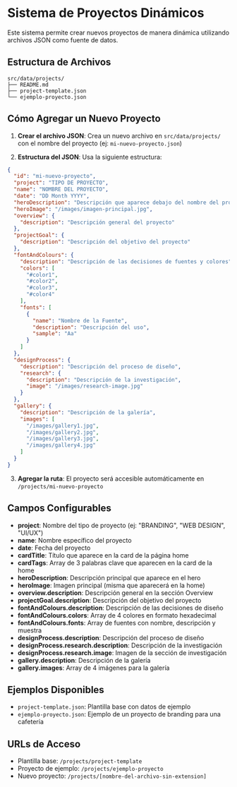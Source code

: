 # Sistema de Proyectos Dinámicos

Este sistema permite crear nuevos proyectos de manera dinámica utilizando archivos JSON como fuente de datos.

## Estructura de Archivos

```
src/data/projects/
├── README.md
├── project-template.json
└── ejemplo-proyecto.json
```

## Cómo Agregar un Nuevo Proyecto

1. **Crear el archivo JSON**: Crea un nuevo archivo en `src/data/projects/` con el nombre del proyecto (ej: `mi-nuevo-proyecto.json`)

2. **Estructura del JSON**: Usa la siguiente estructura:

```json
{
  "id": "mi-nuevo-proyecto",
  "project": "TIPO DE PROYECTO",
  "name": "NOMBRE DEL PROYECTO",
  "date": "DD Month YYYY",
  "heroDescription": "Descripción que aparece debajo del nombre del proyecto",
  "heroImage": "/images/imagen-principal.jpg",
  "overview": {
    "description": "Descripción general del proyecto"
  },
  "projectGoal": {
    "description": "Descripción del objetivo del proyecto"
  },
  "fontAndColours": {
    "description": "Descripción de las decisiones de fuentes y colores",
    "colors": [
      "#color1",
      "#color2",
      "#color3",
      "#color4"
    ],
    "fonts": [
      {
        "name": "Nombre de la Fuente",
        "description": "Descripción del uso",
        "sample": "Aa"
      }
    ]
  },
  "designProcess": {
    "description": "Descripción del proceso de diseño",
    "research": {
      "description": "Descripción de la investigación",
      "image": "/images/research-image.jpg"
    }
  },
  "gallery": {
    "description": "Descripción de la galería",
    "images": [
      "/images/gallery1.jpg",
      "/images/gallery2.jpg",
      "/images/gallery3.jpg",
      "/images/gallery4.jpg"
    ]
  }
}
```

3. **Agregar la ruta**: El proyecto será accesible automáticamente en `/projects/mi-nuevo-proyecto`

## Campos Configurables

- **project**: Nombre del tipo de proyecto (ej: "BRANDING", "WEB DESIGN", "UI/UX")
- **name**: Nombre específico del proyecto
- **date**: Fecha del proyecto
- **cardTitle**: Título que aparece en la card de la página home
- **cardTags**: Array de 3 palabras clave que aparecen en la card de la home
- **heroDescription**: Descripción principal que aparece en el hero
- **heroImage**: Imagen principal (misma que aparecerá en la home)
- **overview.description**: Descripción general en la sección Overview
- **projectGoal.description**: Descripción del objetivo del proyecto
- **fontAndColours.description**: Descripción de las decisiones de diseño
- **fontAndColours.colors**: Array de 4 colores en formato hexadecimal
- **fontAndColours.fonts**: Array de fuentes con nombre, descripción y muestra
- **designProcess.description**: Descripción del proceso de diseño
- **designProcess.research.description**: Descripción de la investigación
- **designProcess.research.image**: Imagen de la sección de investigación
- **gallery.description**: Descripción de la galería
- **gallery.images**: Array de 4 imágenes para la galería

## Ejemplos Disponibles

- `project-template.json`: Plantilla base con datos de ejemplo
- `ejemplo-proyecto.json`: Ejemplo de un proyecto de branding para una cafetería

## URLs de Acceso

- Plantilla base: `/projects/project-template`
- Proyecto de ejemplo: `/projects/ejemplo-proyecto`
- Nuevo proyecto: `/projects/[nombre-del-archivo-sin-extension]`
